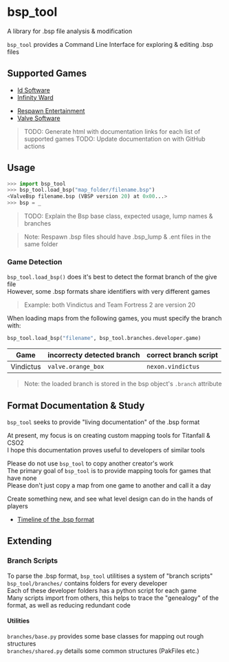 # bsp_tool
 A library for .bsp file analysis & modification

`bsp_tool` provides a Command Line Interface for exploring & editing .bsp files  

## Supported Games
  * [Id Software](./id_software/SUPPORTED.html)
  * [Infinity Ward](./infinity_ward/SUPPORTED.html)
  <!-- * [Nexon](./nexon/SUPPORTED.html) -->
  * [Respawn Entertainment](./respawn/SUPPORTED.html)
  * [Valve Software](./valve/SUPPORTED.html)

> TODO: Generate html with documentation links for each list of supported games
> TODO: Update documentation on with GitHub actions


## Usage

```python
>>> import bsp_tool
>>> bsp_tool.load_bsp("map_folder/filename.bsp")
<ValveBsp filename.bsp (VBSP version 20) at 0x00...>
>>> bsp = _
```

> TODO: Explain the Bsp base class, expected usage, lump names & branches

> Note: Respawn .bsp files should have .bsp_lump & .ent files in the same folder

### Game Detection
`bsp_tool.load_bsp()` does it's best to detect the format branch of the give file  
However, some .bsp formats share identifiers with very different games  

> Example: both Vindictus and Team Fortress 2 are version 20  

When loading maps from the following games, you must specify the branch with:
```python
bsp_tool.load_bsp("filename", bsp_tool.branches.developer.game)
```
| Game | **incorrecty** detected branch | correct branch script |
| - | - | - |
| Vindictus | `valve.orange_box` | `nexon.vindictus` |

> Note: the loaded branch is stored in the bsp object's `.branch` attribute  

## Format Documentation & Study
`bsp_tool` seeks to provide "living documentation" of the .bsp format  

At present, my focus is on creating custom mapping tools for Titanfall & CSO2  
I hope this documentation proves useful to developers of similar tools  

Please do not use `bsp_tool` to copy another creator's work  
The primary goal of `bsp_tool` is to provide mapping tools for games that have none  
Please don't just copy a map from one game to another and call it a day  

Create something new, and see what level design can do in the hands of players  

 * [Timeline of the .bsp format](./timeline.html)

## Extending

### Branch Scripts
To parse the .bsp format, `bsp_tool` utilitises a system of "branch scripts"  
`bsp_tool/branches/` contains folders for every developer  
Each of these developer folders has a python script for each game  
Many scripts import from others, this helps to trace the "genealogy" of the format, as well as reducing redundant code  

#### Utilities
`branches/base.py` provides some base classes for mapping out rough structures  
`branches/shared.py` details some common structures (PakFiles etc.)  